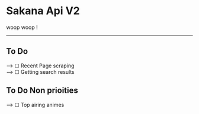 # Sakana Api V2
woop woop !
<hr/>

## To Do
--> ☐ Recent Page scraping<br>
--> ☐ Getting search results<br>

## To Do Non prioities
--> ☐ Top airing animes<br>
